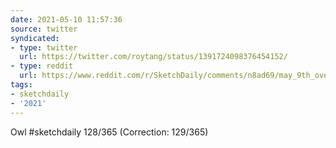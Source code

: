 ```yaml
---
date: 2021-05-10 11:57:36
source: twitter
syndicated:
- type: twitter
  url: https://twitter.com/roytang/status/1391724098376454152/
- type: reddit
  url: https://www.reddit.com/r/SketchDaily/comments/n8ad69/may_9th_overwhelmed_owl_officiates_over_ornery/gxlk5z8/
tags:
- sketchdaily
- '2021'
---
```


Owl #sketchdaily 128/365 (Correction: 129/365)